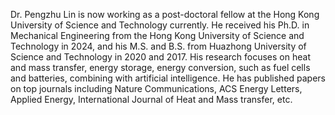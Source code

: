Dr. Pengzhu Lin is now working as a post-doctoral fellow at the Hong Kong University of Science and Technology currently. He received his Ph.D. in Mechanical Engineering from the Hong Kong University of Science and Technology in 2024, and his M.S. and B.S. from Huazhong University of Science and Technology in 2020 and 2017. His research focuses on heat and mass transfer, energy storage, energy conversion, such as fuel cells and batteries, combining with artificial intelligence. He has published papers on top journals including Nature Communications, ACS Energy Letters, Applied Energy, International Journal of Heat and Mass transfer, etc.

